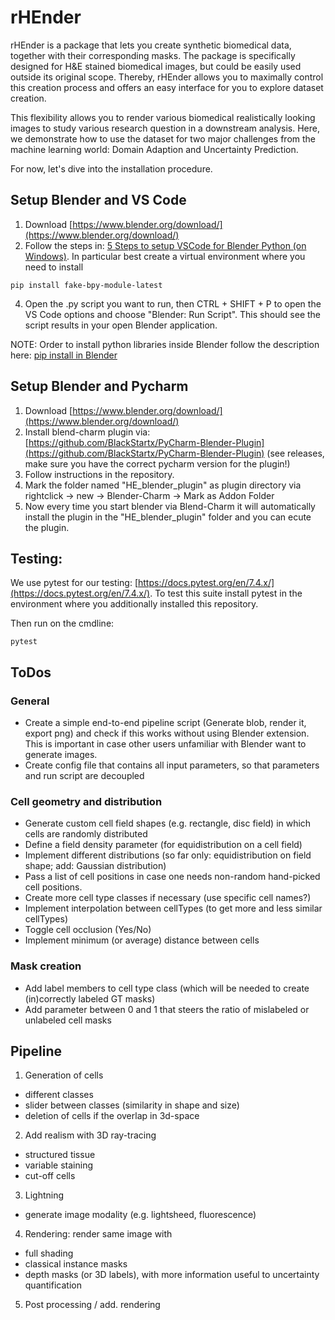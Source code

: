 # rHEnder

rHEnder is a package that lets you create synthetic biomedical data, together with their corresponding masks.
The package is specifically designed for H&E stained biomedical images, but could be easily 
used outside its original scope. Thereby, rHEnder allows you to maximally control this creation process and 
offers an easy interface for you to explore dataset creation.

This flexibility allows you to render various biomedical realistically looking images to study various research question
in a downstream analysis. Here, we demonstrate how to use the dataset for two major challenges from the machine learning
world: Domain Adaption and Uncertainty Prediction.

For now, let's dive into the installation procedure.

## Setup Blender and VS Code

1) Download [https://www.blender.org/download/](https://www.blender.org/download/)
2) Follow the steps in: [5 Steps to setup VSCode for Blender Python (on Windows)](https://www.youtube.com/watch?v=YUytEtaVrrc).
In particular best create a virtual environment where you need to install
```
pip install fake-bpy-module-latest
```
4) Open the .py script you want to run, then CTRL + SHIFT + P to open the VS Code options and choose "Blender: Run Script". This should see the script results in your open Blender application.

NOTE: Order to install python libraries inside Blender follow the description here: [pip install in Blender](https://blender.stackexchange.com/questions/56011/how-to-install-pip-for-blenders-bundled-python)


## Setup Blender and Pycharm
1) Download [https://www.blender.org/download/](https://www.blender.org/download/)
2) Install blend-charm plugin via: [https://github.com/BlackStartx/PyCharm-Blender-Plugin](https://github.com/BlackStartx/PyCharm-Blender-Plugin) (see releases, make sure you have the correct pycharm version for the plugin!)
3) Follow instructions in the repository.
4) Mark the folder named "HE_blender_plugin" as plugin directory via rightclick -> new -> Blender-Charm -> Mark as Addon Folder
5) Now every time you start blender via Blend-Charm it will automatically install the plugin in the "HE_blender_plugin" folder and you can ecute the plugin.

## Testing:
We use pytest for our testing: [https://docs.pytest.org/en/7.4.x/](https://docs.pytest.org/en/7.4.x/).
To test this suite install pytest in the environment where you additionally installed this repository.

Then run on the cmdline:
```    
pytest
```

## ToDos

### General
- Create a simple end-to-end pipeline script (Generate blob, render it, export png) and check if this works without using Blender extension. This is important in case other users unfamiliar with Blender want to generate images.
- Create config file that contains all input parameters, so that parameters and run script are decoupled

### Cell geometry and distribution
- Generate custom cell field shapes (e.g. rectangle, disc field) in which cells are randomly distributed
- Define a field density parameter (for equidistribution on a cell field)
- Implement different distributions (so far only: equidistribution on field shape; add: Gaussian distribution)
- Pass a list of cell positions in case one needs non-random hand-picked cell positions.
- Create more cell type classes if necessary (use specific cell names?)
- Implement interpolation between cellTypes (to get more and less similar cellTypes)
- Toggle cell occlusion (Yes/No)
- Implement minimum (or average) distance between cells

### Mask creation
- Add label members to cell type class (which will be needed to create (in)correctly labeled GT masks)
- Add parameter between 0 and 1 that steers the ratio of mislabeled or unlabeled cell masks

## Pipeline
1) Generation of cells
- different classes
- slider between classes (similarity in shape and size)
- deletion of cells if the overlap in 3d-space
2) Add realism with 3D ray-tracing
- structured tissue
- variable staining
- cut-off cells
3) Lightning
- generate image modality (e.g. lightsheed, fluorescence)
4) Rendering: render same image with
- full shading
- classical instance masks
- depth masks (or 3D labels), with more information useful to uncertainty quantification
5) Post processing / add. rendering

